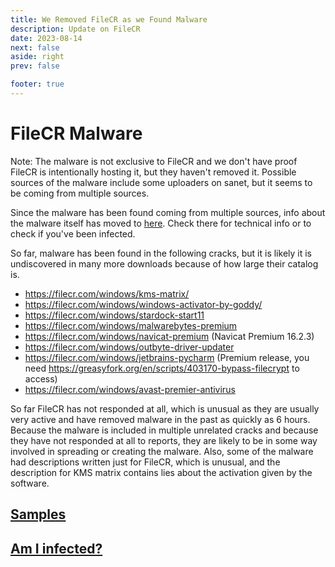 ```yaml
---
title: We Removed FileCR as we Found Malware
description: Update on FileCR
date: 2023-08-14
next: false
aside: right
prev: false

footer: true
---
```


<Post authors="nbats" />

# FileCR Malware

Note: The malware is not exclusive to FileCR and we don't have proof FileCR is
intentionally hosting it, but they haven't removed it. Possible sources of the
malware include some uploaders on sanet, but it seems to be coming from multiple
sources.

Since the malware has been found coming from multiple sources, info about the
malware itself has moved to [here](https://rentry.co/big_load_malware). Check
there for technical info or to check if you've been infected.

So far, malware has been found in the following cracks, but it is likely it is
undiscovered in many more downloads because of how large their catalog is.

- https://filecr.com/windows/kms-matrix/
- https://filecr.com/windows/windows-activator-by-goddy/
- https://filecr.com/windows/stardock-start11
- https://filecr.com/windows/malwarebytes-premium
- https://filecr.com/windows/navicat-premium (Navicat Premium 16.2.3)
- https://filecr.com/windows/outbyte-driver-updater
- https://filecr.com/windows/jetbrains-pycharm (Premium release, you need
  https://greasyfork.org/en/scripts/403170-bypass-filecrypt to access)
- https://filecr.com/windows/avast-premier-antivirus

So far FileCR has not responded at all, which is unusual as they are usually
very active and have removed malware in the past as quickly as 6 hours. Because
the malware is included in multiple unrelated cracks and because they have not
responded at all to reports, they are likely to be in some way involved in
spreading or creating the malware. Also, some of the malware had descriptions
written just for FileCR, which is unusual, and the description for KMS matrix
contains lies about the activation given by the software.

## [Samples](https://rentry.co/big_load_malware#samples)

## [Am I infected?](https://rentry.co/big_load_malware#am-i-infected)
